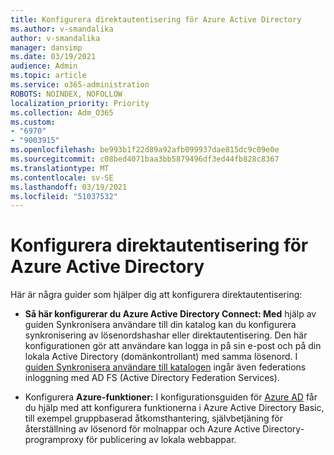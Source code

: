 ```yaml
---
title: Konfigurera direktautentisering för Azure Active Directory
ms.author: v-smandalika
author: v-smandalika
manager: dansimp
ms.date: 03/19/2021
audience: Admin
ms.topic: article
ms.service: o365-administration
ROBOTS: NOINDEX, NOFOLLOW
localization_priority: Priority
ms.collection: Adm_O365
ms.custom:
- "6970"
- "9003915"
ms.openlocfilehash: be993b1f22d89a92afb099937dae815dc9c09e0e
ms.sourcegitcommit: c08bed4071baa3bb5879496df3ed44fb828c8367
ms.translationtype: MT
ms.contentlocale: sv-SE
ms.lasthandoff: 03/19/2021
ms.locfileid: "51037532"
---
```

# <a name="configure-azure-active-directory-pass-through-authentication"></a>Konfigurera direktautentisering för Azure Active Directory

Här är några guider som hjälper dig att konfigurera direktautentisering:

- **Så här konfigurerar du Azure Active Directory Connect: Med** hjälp av guiden Synkronisera användare till din katalog kan du konfigurera synkronisering av lösenordshashar eller direktautentisering. [](https://admin.microsoft.com/AdminPortal/Home) Den här konfigurationen gör att användare kan logga in på sin e-post och på din lokala Active Directory (domänkontrollant) med samma lösenord.  I [guiden Synkronisera användare till katalogen](https://admin.microsoft.com/AdminPortal/Home) ingår även federations inloggning med AD FS (Active Directory Federation Services).

- Konfigurera **Azure-funktioner:** I konfigurationsguiden för [Azure AD](https://admin.microsoft.com/adminportal/home#/modernonboarding/azureadsetup) får du hjälp med att konfigurera funktionerna i Azure Active Directory Basic, till exempel gruppbaserad åtkomsthantering, självbetjäning för återställning av lösenord för molnappar och Azure Active Directory-programproxy för publicering av lokala webbappar.


